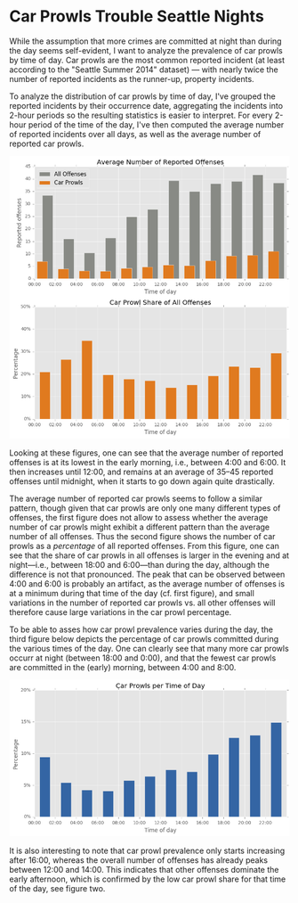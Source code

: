 
# Car Prowls Trouble Seattle Nights

While the assumption that more crimes are committed at night than during the day seems self-evident, I want to analyze the prevalence of car prowls by time of day. Car prowls are the most common reported incident (at least according to the "Seattle Summer 2014" dataset) &mdash; with nearly twice the number of reported incidents as the runner-up, property incidents.

To analyze the distribution of car prowls by time of day, I've grouped the reported incidents by their occurrence date, aggregating the incidents into 2-hour periods so the resulting statistics is easier to interpret. For every 2-hour period of the time of the day, I've then computed the average number of reported incidents over all days, as well as the average number of reported car prowls.


![png](Seattle_Car_Prowls_files/Seattle_Car_Prowls_2_0.png)


Looking at these figures, one can see that the average number of reported offenses is at its lowest in the early morning, i.e., between 4:00 and 6:00. It then increases until 12:00, and remains at an average of 35&ndash;45 reported offenses until midnight, when it starts to go down again quite drastically.

The average number of reported car prowls seems to follow a similar pattern, though given that car prowls are only one many different types of offenses, the first figure does not allow to assess whether the average number of car prowls might exhibit a different pattern than the average number of all offenses. Thus the second figure shows the number of car prowls as a _percentage_ of all reported offenses. From this figure, one can see that the share of car prowls in all offenses is larger in the evening and at night&mdash;i.e., between 18:00 and 6:00&mdash;than during the day, although the difference is not that pronounced. The peak that can be observed between 4:00 and 6:00 is probably an artifact, as the average number of offenses is at a minimum during that time of the day (cf. first figure), and small variations in the number of reported car prowls vs. all other offenses will therefore cause large variations in the car prowl percentage.

To be able to asses how car prowl prevalence varies during the day, the third figure below depicts the percentage of car prowls committed during the various times of the day. One can clearly see that many more car prowls occurr at night (between 18:00 and 0:00), and that the fewest car prowls are committed in the (early) morning, between 4:00 and 8:00.


![png](Seattle_Car_Prowls_files/Seattle_Car_Prowls_4_0.png)


It is also interesting to note that car prowl prevalence only starts increasing after 16:00, whereas the overall number of offenses has already peaks between 12:00 and 14:00. This indicates that other offenses dominate the early afternoon, which is confirmed by the low car prowl share for that time of the day, see figure two.
